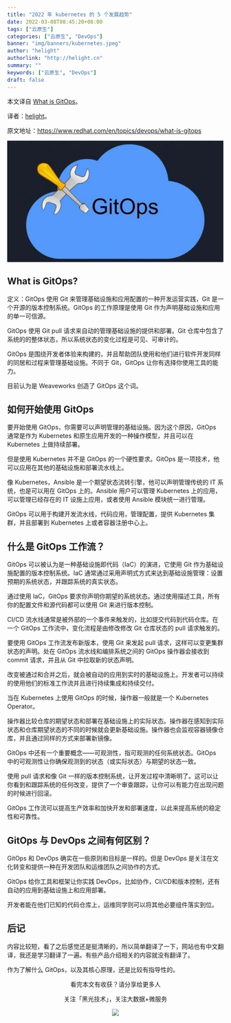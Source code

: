 ```yaml
---
title: "2022 年 kubernetes 的 5 个发展趋势"
date: 2022-03-08T08:45:20+08:00
tags: ["云原生"]
categories: ["云原生", "DevOps"]
banner: "img/banners/kubernetes.jpeg"
author: "helight"
authorlink: "http://helight.cn"
summary: ""
keywords: ["云原生", "DevOps"]
draft: false
---
```


本文译自 [What is GitOps](https://www.redhat.com/en/topics/devops/what-is-gitops)。

译者：[helight](http://helight.cn/)。

原文地址：https://www.redhat.com/en/topics/devops/what-is-gitops

![](imgs/gitops.png)

## What is GitOps?
定义：GitOps 使用 Git 来管理基础设施和应用配置的一种开发运营实践，Git 是一个开源的版本控制系统。GitOps 的工作原理是使用 Git 作为声明基础设施和应用的单一可信源。

GitOps 使用 Git pull 请求来自动的管理基础设施的提供和部署。Git 仓库中包含了系统的的整体状态，所以系统状态的变化过程是可见、可审计的。

GitOps 是围绕开发者体验来构建的，并且帮助团队使用和他们进行软件开发同样的同居和过程来管理基础设施。不同于 Git，GitOps 让你有选择你使用工具的能力。

目前认为是 Weaveworks 创造了 GitOps 这个词。

## 如何开始使用 GitOps 

要开始使用 GitOps，你需要可以声明管理的基础设施。因为这个原因，GitOps 通常是作为 Kubernetes 和原生应用开发的一种操作模型，并且可以在 Kubernetes 上做持续部署。
 
但是使用 Kubernetes 并不是 GitOps 的一个硬性要求。GitOps 是一项技术，他可以应用在其他的基础设施和部署流水线上。

像 Kubernetes，Ansible 是一个期望状态流转引擎，他可以声明管理传统的 IT 系统，也是可以用在 GitOps 上的。Ansible 用户可以管理 Kubernetes 上的应用，可以管理已经存在的 IT 设施上应用，或者使用 Ansible 模块统一进行管理。

GitOps 可以用于构建开发流水线，代码应用，管理配置，提供 Kubernetes 集群，并且部署到 Kubernetes 上或者容器注册中心上。

## 什么是 GitOps 工作流？

GitOps 可以被认为是一种基础设施即代码（IaC）的演进，它使用 Git 作为基础设施配置的版本控制系统。IaC 通常通过采用声明式方式来达到基础设施管理：设置预期的系统状态，并跟踪系统的真实状态。

通过使用 IaC，GitOps 要求你声明你期望的系统状态。通过使用描述工具，所有你的配置文件和源代码都可以使用 Git 来进行版本控制。

CI/CD 流水线通常是被外部的一个事件来触发的，比如提交代码到代码仓库。在一个 GitOps 工作流中，变化流程是由修改修改 Git 仓库状态的 pull 请求触发的。
 
要使用 GitOps 工作流发布新版本，使用 Git 来发起 pull 请求，这样可以变更集群状态的声明。处在 GitOps 流水线和编排系统之间的 GitOps 操作器会接收到 commit 请求，并且从 Git 中拉取新的状态声明。

改变被通过和合并之后，就会被自动的应用到实时的基础设施上。开发者可以持续的使用他们的标准工作流并且进行持续集成和持续交付。

当在 Kubernetes 上使用 GitOps 的时候，操作器一般就是一个 Kubernetes Operator。

操作器比较仓库的期望状态和部署在基础设施上的实际状态。操作器在感知到实际状态和仓库期望状态的不同的时候就会更新基础设施。操作器也会监视容器镜像仓库，并且通过同样的方式来部署新镜像。

GitOps 中还有一个重要概念——可观测性，指可观测的任何系统状态。GitOps 中的可观测性让你确保观测到的状态（或实际状态）与期望的状态一致。 

使用 pull 请求和像 Git 一样的版本控制系统，让开发过程中清晰明了。这可以让你看到和跟踪系统的任何改变，提供了一个审查跟踪，让你可以有能力在出现问题的时候进行回滚。

GitOps 工作流可以提高生产效率和加快开发和部署速度，以此来提高系统的稳定性和可靠性。

## GitOps 与 DevOps 之间有何区别？
GitOps 和 DevOps 确实在一些原则和目标是一样的。但是 DevOps 是关注在文化转变和提供一种在开发团队和运维团队之间协作的方式。

GitOps 给你工具和框架让你实践 DevOps，比如协作，CI/CD和版本控制，还有自动的应用到基础设施上和应用部署。

开发者能在他们已知的代码仓库上，运维同学则可以将其他必要组件落实到位。

## 后记
内容比较短，看了之后感觉还是挺清晰的，所以简单翻译了一下，网站也有中文翻译，我还是学习翻译了一遍。有些产品介绍相关的内容就没有翻译了。

作为了解什么 GitOps，以及其核心原理，还是比较有指导性的。


<center>
看完本文有收获？请分享给更多人

关注「黑光技术」，关注大数据+微服务

![](/img/qrcode_helight_tech.jpg)

</center>